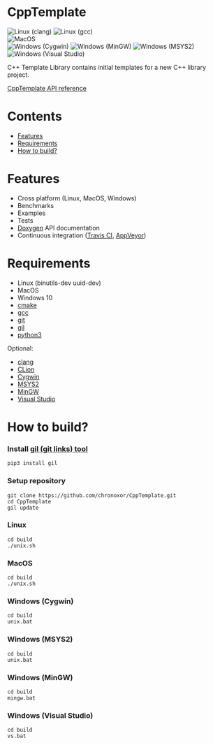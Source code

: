 # CppTemplate

![Linux (clang)](https://github.com/chronoxor/CppTemplate/actions/workflows/build-linux-clang.yml/badge.svg)
![Linux (gcc)](https://github.com/chronoxor/CppTemplate/actions/workflows/build-linux-gcc.yml/badge.svg)
<br/>
![MacOS](https://github.com/chronoxor/CppTemplate/actions/workflows/build-macos.yml/badge.svg)
<br/>
![Windows (Cygwin)](https://github.com/chronoxor/CppTemplate/actions/workflows/build-windows-cygwin.yml/badge.svg)
![Windows (MinGW)](https://github.com/chronoxor/CppTemplate/actions/workflows/build-windows-mingw.yml/badge.svg)
![Windows (MSYS2)](https://github.com/chronoxor/CppTemplate/actions/workflows/build-windows-msys2.yml/badge.svg)
![Windows (Visual Studio)](https://github.com/chronoxor/CppTemplate/actions/workflows/build-windows-vs.yml/badge.svg)

C++ Template Library contains initial templates for a new C++ library project.

[CppTemplate API reference](https://chronoxor.github.io/CppTemplate/index.html)

# Contents
  * [Features](#features)
  * [Requirements](#requirements)
  * [How to build?](#how-to-build)

# Features
* Cross platform (Linux, MacOS, Windows)
* Benchmarks
* Examples
* Tests
* [Doxygen](http://www.doxygen.org) API documentation
* Continuous integration ([Travis CI](https://travis-ci.com), [AppVeyor](https://www.appveyor.com))

# Requirements
* Linux (binutils-dev uuid-dev)
* MacOS
* Windows 10
* [cmake](https://www.cmake.org)
* [gcc](https://gcc.gnu.org)
* [git](https://git-scm.com)
* [gil](https://github.com/chronoxor/gil.git)
* [python3](https://www.python.org)

Optional:
* [clang](https://clang.llvm.org)
* [CLion](https://www.jetbrains.com/clion)
* [Cygwin](https://cygwin.com)
* [MSYS2](https://www.msys2.org)
* [MinGW](https://mingw-w64.org/doku.php)
* [Visual Studio](https://www.visualstudio.com)

# How to build?

### Install [gil (git links) tool](https://github.com/chronoxor/gil)
```shell
pip3 install gil
```

### Setup repository
```shell
git clone https://github.com/chronoxor/CppTemplate.git
cd CppTemplate
gil update
```

### Linux
```shell
cd build
./unix.sh
```

### MacOS
```shell
cd build
./unix.sh
```

### Windows (Cygwin)
```shell
cd build
unix.bat
```

### Windows (MSYS2)
```shell
cd build
unix.bat
```

### Windows (MinGW)
```shell
cd build
mingw.bat
```

### Windows (Visual Studio)
```shell
cd build
vs.bat
```
